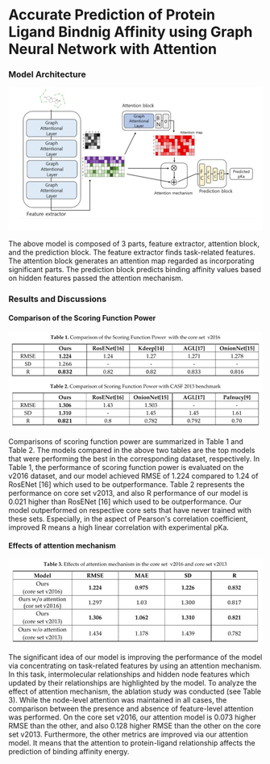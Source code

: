 # Accurate Prediction of Protein Ligand Bindnig Affinity using Graph Neural Network with Attention

### Model Architecture 

![Architecture](./images/model_architecture.jpg)

The above model is composed of 3 parts, feature extractor, attention block, and the prediction block. The feature extractor finds task-related features. The attention block generates an attention map regarded as incorporating significant parts. The prediction block predicts binding affinity values based on hidden features passed the attention mechanism.

### Results and Discussions 

#### Comparison of the Scoring Function Power

![Comparison of the Scoring Function Power](./images/result_table.jpg)

Comparisons of scoring function power are summarized in Table 1 and Table 2. The models compared in the above two tables are the top models that were performing the best in the corresponding dataset, respectively. In Table 1, the performance of scoring function power is evaluated on the v2016 dataset, and our model achieved RMSE of 1.224 compared to 1.24 of RosENet [16] which used to be outperformance. Table 2 represents the performance on core set v2013, and also R performance of our model is 0.021 higher than RosENet [16] which used to be outperformance. Our model outperformed on respective core sets that have never trained with these sets. Especially, in the aspect of Pearson's correlation coefficient, improved R means a high linear correlation with experimental pKa.

#### Effects of attention mechanism

![Effects of attention mechanism](./images/comparison_table_of_attention.jpg)

The significant idea of our model is improving the performance of the model via concentrating on task-related features by using an attention mechanism. In this task, intermolecular relationships and hidden node features which updated by their relationships are highlighted by the model. To analyze the effect of attention mechanism, the ablation study was conducted (see Table 3). While the node-level attention was maintained in all cases, the comparison between the presence and absence of feature-level attention was performed. On the core set v2016, our attention model is 0.073 higher RMSE than the other, and also 0.128 higher RMSE than the other on the core set v2013. Furthermore, the other metrics are improved via our attention model. It means that the attention to protein-ligand
relationship affects the prediction of binding affinity energy.
